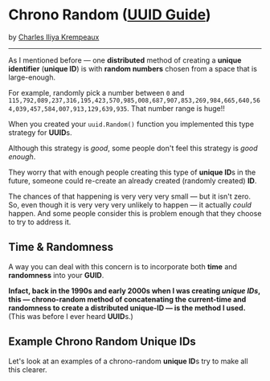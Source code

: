 # Chrono Random ([UUID Guide](../../README.md))

by [Charles Iliya Krempeaux](http://changelog.ca/)

---

As I mentioned before — one **distributed** method of creating a **unique identifier** (**unique ID**) is with **random numbers** chosen from a space that is large-enough.

For example, randomly pick a number between `0` and `115,792,089,237,316,195,423,570,985,008,687,907,853,269,984,665,640,564,039,457,584,007,913,129,639,935`. That number range is huge!!

When you created your `uuid.Random()` function you implemented this type strategy for **UUID**s.

Although this strategy is _good_, some people don't feel this strategy is _good enough_.

They worry that with enough people creating this type of **unique ID**s in the future, someone could re-create an already created (randomly created) **ID**.

The chances of that happening is very very very small — but it isn't zero.
So, even though it is very very very unlikely to happen — it actually _could_ happen.
And some people consider this is problem enough that they choose to try to address it.

## Time & Randomness

A way you can deal with this concern is to incorporate both **time** and **randomness** into your **GUID**.

**Infact, back in the 1990s and early 2000s when I was creating _unique IDs_, this — chrono-random method of concatenating the current-time and randomness to create a distributed unique-ID — is the method I used.**
(This was before I ever heard **UUID**s.)

## Example Chrono Random Unique IDs

Let's look at an examples of a chrono-random **unique ID**s try to make all this clearer.

